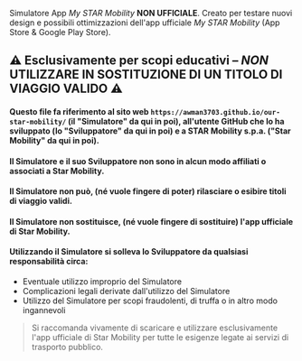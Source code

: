 Simulatore App _My STAR Mobility_ **NON UFFICIALE**.
Creato per testare nuovi design e possibili ottimizzazioni dell'app ufficiale _My STAR Mobility_ (App Store & Google Play Store).
## ⚠️ Esclusivamente per scopi educativi – *NON* UTILIZZARE IN SOSTITUZIONE DI UN TITOLO DI VIAGGIO VALIDO ⚠️
#### Questo file fa riferimento al sito web ```https://awman3703.github.io/our-star-mobility/``` (il "Simulatore" da qui in poi), all'utente GitHub che lo ha sviluppato (lo "Sviluppatore" da qui in poi) e a STAR Mobility s.p.a. ("Star Mobility" da qui in poi).
#### Il Simulatore e il suo Sviluppatore non sono in alcun modo affiliati o associati a Star Mobility.
#### Il Simulatore non può, (né vuole fingere di poter) rilasciare o esibire titoli di viaggio validi.
#### Il Simulatore non sostituisce, (né vuole fingere di sostituire) l'app ufficiale di Star Mobility.
#### Utilizzando il Simulatore si solleva lo Sviluppatore da qualsiasi responsabilità circa:
- Eventuale utilizzo improprio del Simulatore
- Complicazioni legali derivate dall'utilizzo del Simulatore
- Utilizzo del Simulatore per scopi fraudolenti, di truffa o in altro modo ingannevoli

> Si raccomanda vivamente di scaricare e utilizzare esclusivamente l'app ufficiale di Star Mobility per tutte le esigenze legate ai servizi di trasporto pubblico.
